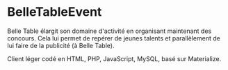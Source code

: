 # BelleTableEvent
Belle Table élargit son domaine d'activité en organisant maintenant des concours.
Cela lui permet de repérer de jeunes talents et parallèlement de lui faire de la publicité (à Belle Table).

Client léger codé en HTML, PHP, JavaScript, MySQL, basé sur Materialize.
